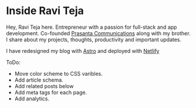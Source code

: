 # Inside Ravi Teja

Hey, Ravi Teja here. Entrepreneur with a passion for full-stack and app development. Co-founded [Prasanta Communications](https://prasanta.business) along with my brother. I share about my projects, thoughts, productivity and important updates.

I have redesigned my blog with [Astro](https://astro.build) and deployed with [Netlify](https://www.netlify.com/)

ToDo:

- Move color scheme to CSS varibles.
- Add article schema. 
- Add related posts below
- Add meta tags for each page.
- Add analytics.
